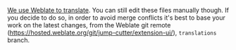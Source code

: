 [We use Weblate to translate](https://hosted.weblate.org/projects/jump-cutter/).
You can still edit these files manually though. If you decide to do so, in order to avoid merge conflicts it's best to base your work on the latest changes, from the Weblate git remote (<https://hosted.weblate.org/git/jump-cutter/extension-ui/>), `translations` branch.
